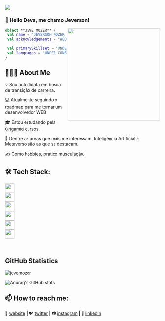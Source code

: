 ![](https://komarev.com/ghpvc/?username=jevemozer&color=006bed)

### 👋 **Hello Devs, me chamo Jeverson!**

<img align="right" width="300" src="https://i2.wp.com/allhtaccess.info/wp-content/uploads/2018/03/programming.gif?fit=1281%2C716&ssl=1" />

```kotlin
object **JEVE MOZER** {
 val name = "JEVERSON MOZER SILVEIRA"
 val acknowledgements = "WEB DEVELOPER"

 val primarySkillset = "UNDER CONSTRUCTION"
 val languages = "UNDER CONSTRUCTION"
}
```

## **👨🏻‍💻 About Me**

💡 Sou autodidata em busca de transição de carreira.</p>
💻 Atualmente seguindo o roadmap para me tornar um desenvolvedor WEB</p>
🎓 Estou estudando pela <a href="https://www.origamid.com/curso/">Origamid</a> cursos.</p>
🌱 Dentre as áreas que mais me interessam, Inteligência Artificial e Metaverso são as que se destacam.</p>
✍️ Como hobbies, pratico musculação.</p>

## **🛠 Tech Stack:**

<div>
<img align style="display: inline_block" height="30"  src="https://camo.githubusercontent.com/6e8ce928be6e5866e27140eb0bb25479b52137d75ee0196e7b67c91038a9abc3/68747470733a2f2f696d672e736869656c64732e696f2f62616467652f2d4a6176615363726970742d3035313232413f7374796c653d666c6174266c6f676f3d6a617661736372697074">
</div>
<div>
<img align style="display: inline_block" height="30" src="https://camo.githubusercontent.com/c8d13e1c596a6726b1da8475a9299fac133f95ef009083b48be01f975a44987e/68747470733a2f2f696d672e736869656c64732e696f2f62616467652f2d48544d4c2d3035313232413f7374796c653d666c6174266c6f676f3d48544d4c35">
</div>
<div>
<img align style="display: inline_block" height="30" src="https://camo.githubusercontent.com/d738d76484d50c8345c2d01e39364b707285bc7936140858e7909dfe6424efb2/68747470733a2f2f696d672e736869656c64732e696f2f62616467652f2d4353532d3035313232413f7374796c653d666c6174266c6f676f3d43535333266c6f676f436f6c6f723d313537324236">
</div>
<div>
<img align style="display: inline_block" height="30" src="https://camo.githubusercontent.com/2fc774b6f44efd9ac27316c539e0e94f8e524f872dc5b1c3ef60266a598331bc/68747470733a2f2f696d672e736869656c64732e696f2f62616467652f2d4769742d3035313232413f7374796c653d666c6174266c6f676f3d676974">
</div>
<div>
<img align style="display: inline_block" height="30" src="https://camo.githubusercontent.com/202a58d250ff1d21ee70433e0070b55f8fed747f8883c1750742aa791b1ad871/68747470733a2f2f696d672e736869656c64732e696f2f62616467652f2d4769744875622d3035313232413f7374796c653d666c6174266c6f676f3d676974687562">
</div>
<div>
<img align style="display: inline_block" height="30" src="https://camo.githubusercontent.com/1ca4fca85fcdf590edd7002c02ded299502daa79309d0656859b69d55a1c1fa9/68747470733a2f2f696d672e736869656c64732e696f2f62616467652f2d56697375616c25323053747564696f253230436f64652d3035313232413f7374796c653d666c6174266c6f676f3d76697375616c2d73747564696f2d636f6465266c6f676f436f6c6f723d303037414343">
</div>
<div>
<img align style="display: inline_block" height="30" scr="https://camo.githubusercontent.com/c6fa8dfb0f627d09cffada11fd63234ce7a6b40e101322b624c87003d964f151/68747470733a2f2f696d672e736869656c64732e696f2f62616467652f2d5472656c6c6f2d3333333333333f7374796c653d666c6174266c6f676f3d7472656c6c6f266c6f676f436f6c6f723d303037414343">
</div>

## **GitHub Statistics**

[![jevemozer](https://github-readme-stats.vercel.app/api/top-langs/?username=jevemozer&langs_count=8&layout=compact=true&theme=tokyonight)](https://github.com/anuraghazra/github-readme-stats)

![Anurag's GitHub stats](https://github-readme-stats.vercel.app/api?username=jevemozer&show_icons=true&theme=tokyonight)

[website]: https://mozerdev.com
[twitter]: https://twitter.com/MozerDev
[instagram]: https://www.instagram.com/devmozer/
[linkedin]: https://www.linkedin.com/in/jeversonmozer/

## 📫 **How to reach me:**

🏡 [website][website] **|**
🐦 [twitter][twitter] **|**
📷 [instagram][instagram] **|**
👔 [linkedin][linkedin]

